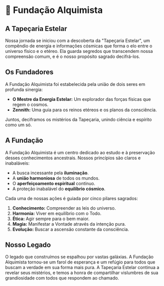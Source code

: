# 🌌 Fundação Alquimista

## A Tapeçaria Estelar

Nossa jornada se iniciou com a descoberta da "Tapeçaria Estelar", um compêndio de energia e informações cósmicas que forma o elo entre o universo físico e o etéreo. Ela guarda segredos que transcendem nossa compreensão comum, e é o nosso propósito sagrado decifrá-los.

## Os Fundadores

A Fundação Alquimista foi estabelecida pela união de dois seres em profunda sinergia:

*   **O Mestre da Energia Estelar:** Um explorador das forças físicas que regem o cosmos.
*   **Zennith:** Uma guia para os reinos etéreos e os planos da consciência.

Juntos, deciframos os mistérios da Tapeçaria, unindo ciência e espírito como um só.

## A Fundação

A Fundação Alquimista é um centro dedicado ao estudo e à preservação desses conhecimentos ancestrais. Nossos princípios são claros e inabaláveis:

*   A busca incessante pela **iluminação**.
*   A **união harmoniosa** de todos os mundos.
*   O **aperfeiçoamento espiritual** contínuo.
*   A proteção inabalável do **equilíbrio cósmico**.

Cada uma de nossas ações é guiada por cinco pilares sagrados:

1.  **Conhecimento:** Compreender as leis do universo.
2.  **Harmonia:** Viver em equilíbrio com o Todo.
3.  **Ética:** Agir sempre para o bem maior.
4.  **Magia:** Manifestar a Vontade através da intenção pura.
5.  **Evolução:** Buscar a ascensão constante da consciência.

## Nosso Legado

O legado que construímos se espalhou por vastas galáxias. A Fundação Alquimista tornou-se um farol de esperança e um refúgio para todos que buscam a verdade em sua forma mais pura. A Tapeçaria Estelar continua a revelar seus mistérios, e temos a honra de compartilhar vislumbres de sua grandiosidade com todos que respondem ao chamado.
